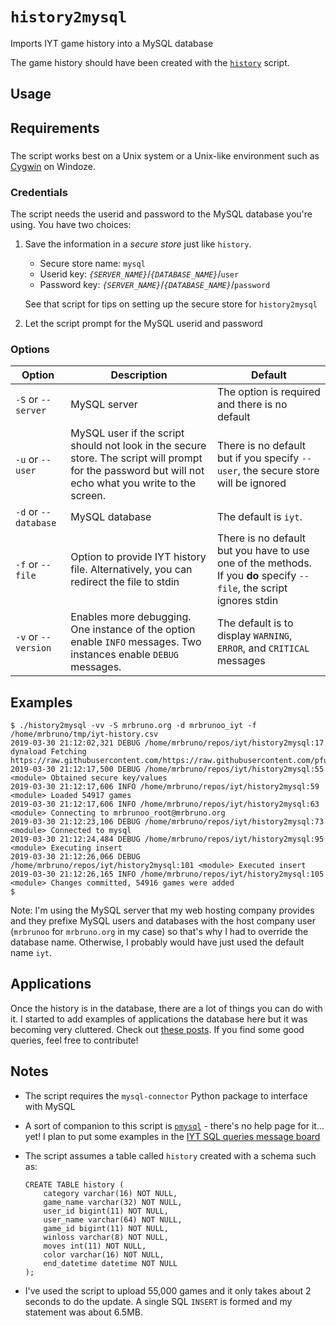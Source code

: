 # `history2mysql`

Imports IYT game history into a MySQL database

The game history should have been created with the [`history`](history.md) script.


## Usage

## Requirements

###

The script works best on a Unix system or a Unix-like environment such as [Cygwin](https://www.cygwin.com/) on Windoze.

### Credentials

The script needs the userid and password to the MySQL database you're using.  You have two choices:

1. Save the information in a _secure store_ just like `history`.

   - Secure store name: `mysql`
   - Userid key: _`{SERVER_NAME}`_/_`{DATABASE_NAME}`_/`user`
   - Password key: _`{SERVER_NAME}`_/_`{DATABASE_NAME}`_/`password`

   See that script for tips on setting up the secure store for `history2mysql`
   
 2. Let the script prompt for the MySQL userid and password

### Options

| Option | Description | Default |
| ------ | ----------- | ------- |
| `-S` or `--server` | MySQL server | The option is required and there is no default |
| `-u` or `--user` | MySQL user if the script should not look in the secure store.  The script will prompt for the password but will not echo what you write to the screen. | There is no default but if you specify `--user`, the secure store will be ignored |
| `-d` or `--database` | MySQL database | The default is `iyt`. |
| `-f` or `--file` | Option to provide IYT history file.  Alternatively, you can redirect the file to stdin | There is no default but you have to use one of the methods.  If you **do** specify `--file`, the script ignores stdin |
| `-v` or `--version` | Enables more debugging.  One instance of the option enable `INFO` messages.  Two instances enable `DEBUG` messages.  | The default is to display `WARNING`, `ERROR`, and `CRITICAL` messages |

## Examples

```
$ ./history2mysql -vv -S mrbruno.org -d mrbrunoo_iyt -f /home/mrbruno/tmp/iyt-history.csv
2019-03-30 21:12:02,321 DEBUG /home/mrbruno/repos/iyt/history2mysql:17 dynaload Fetching https://raw.githubusercontent.com/https://raw.githubusercontent.com/pfuntner/toys/master/bin/SecureKeyValues.py
2019-03-30 21:12:17,500 DEBUG /home/mrbruno/repos/iyt/history2mysql:55 <module> Obtained secure key/values
2019-03-30 21:12:17,606 INFO /home/mrbruno/repos/iyt/history2mysql:59 <module> Loaded 54917 games
2019-03-30 21:12:17,606 INFO /home/mrbruno/repos/iyt/history2mysql:63 <module> Connecting to mrbrunoo_root@mrbruno.org
2019-03-30 21:12:23,106 DEBUG /home/mrbruno/repos/iyt/history2mysql:73 <module> Connected to mysql
2019-03-30 21:12:24,484 DEBUG /home/mrbruno/repos/iyt/history2mysql:95 <module> Executing insert
2019-03-30 21:12:26,066 DEBUG /home/mrbruno/repos/iyt/history2mysql:101 <module> Executed insert
2019-03-30 21:12:26,165 INFO /home/mrbruno/repos/iyt/history2mysql:105 <module> Changes committed, 54916 games were added
$
```

Note: I'm using the MySQL server that my web hosting company provides and they prefixe MySQL users and databases with the host company user (`mrbrunoo` for `mrbruno.org` in my case) so that's why I had to override the database name.  Otherwise, I probably would have just used the default name `iyt`.

## Applications
Once the history is in the database, there are a lot of things you can do with it.  I started to add examples of applications the database here but it was becoming very cluttered.  Check out [these posts](http://itsyourturn.freeforums.net/board/4/sql-queries).  If you find some good queries, feel free to contribute!

## Notes

- The script requires the `mysql-connector` Python package to interface with MySQL
- A sort of companion to this script is [`pmysql`](https://github.com/pfuntner/toys/blob/master/bin/pmysql) - there's no help page for it... yet!  I plan to put some examples in the [IYT SQL queries message board](http://itsyourturn.freeforums.net/board/4/sql-queries)
- The script assumes a table called `history` created with a schema such as:

    ```
    CREATE TABLE history (
        category varchar(16) NOT NULL,
        game_name varchar(32) NOT NULL,
        user_id bigint(11) NOT NULL,
        user_name varchar(64) NOT NULL,
        game_id bigint(11) NOT NULL,
        winloss varchar(8) NOT NULL,
        moves int(11) NOT NULL,
        color varchar(16) NOT NULL,
        end_datetime datetime NOT NULL
    ); 
    ```
    
 - I've used the script to upload 55,000 games and it only takes about 2 seconds to do the update.  A single SQL `INSERT` is formed and my statement was about 6.5MB.
